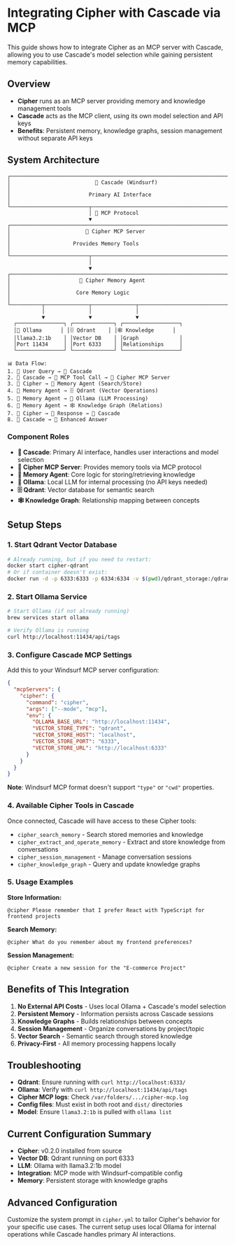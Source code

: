 # Integrating Cipher with Cascade via MCP

This guide shows how to integrate Cipher as an MCP server with Cascade, allowing you to use Cascade's model selection while gaining persistent memory capabilities.

## Overview

- **Cipher** runs as an MCP server providing memory and knowledge management tools
- **Cascade** acts as the MCP client, using its own model selection and API keys
- **Benefits**: Persistent memory, knowledge graphs, session management without separate API keys

## System Architecture

```
┌─────────────────────────────────────────────────────────────────────────────┐
│                           🌊 Cascade (Windsurf)                            │
│                         Primary AI Interface                               │
└─────────────────────────┬───────────────────────────────────────────────────┘
                          │ 📡 MCP Protocol
                          ▼
┌─────────────────────────────────────────────────────────────────────────────┐
│                        🧠 Cipher MCP Server                                │
│                    Provides Memory Tools                                   │
└─────────────────────────┬───────────────────────────────────────────────────┘
                          │
                          ▼
┌─────────────────────────────────────────────────────────────────────────────┐
│                      💾 Cipher Memory Agent                                │
│                     Core Memory Logic                                      │
└──────────┬──────────────┬──────────────┬─────────────────────────────────────┘
           │              │              │
           ▼              ▼              ▼
  ┌───────────────┐ ┌─────────────┐ ┌──────────────────┐
  │🦙 Ollama      │ │🗄️ Qdrant    │ │🕸️ Knowledge      │
  │llama3.2:1b    │ │Vector DB    │ │Graph             │
  │Port 11434     │ │Port 6333    │ │Relationships     │
  └───────────────┘ └─────────────┘ └──────────────────┘

📊 Data Flow:
1. 👤 User Query → 🌊 Cascade
2. 🌊 Cascade → 📡 MCP Tool Call → 🧠 Cipher MCP Server
3. 🧠 Cipher → 💾 Memory Agent (Search/Store)
4. 💾 Memory Agent → 🗄️ Qdrant (Vector Operations)
5. 💾 Memory Agent → 🦙 Ollama (LLM Processing)
6. 💾 Memory Agent → 🕸️ Knowledge Graph (Relations)
7. 🧠 Cipher → 📡 Response → 🌊 Cascade
8. 🌊 Cascade → 👤 Enhanced Answer
```

### Component Roles

- **🌊 Cascade**: Primary AI interface, handles user interactions and model selection
- **🧠 Cipher MCP Server**: Provides memory tools via MCP protocol
- **💾 Memory Agent**: Core logic for storing/retrieving knowledge
- **🦙 Ollama**: Local LLM for internal processing (no API keys needed)
- **🗄️ Qdrant**: Vector database for semantic search
- **🕸️ Knowledge Graph**: Relationship mapping between concepts

## Setup Steps

### 1. Start Qdrant Vector Database
```bash
# Already running, but if you need to restart:
docker start cipher-qdrant
# Or if container doesn't exist:
docker run -d -p 6333:6333 -p 6334:6334 -v $(pwd)/qdrant_storage:/qdrant/storage --name cipher-qdrant qdrant/qdrant
```

### 2. Start Ollama Service

```bash
# Start Ollama (if not already running)
brew services start ollama

# Verify Ollama is running
curl http://localhost:11434/api/tags
```

### 3. Configure Cascade MCP Settings

Add this to your Windsurf MCP server configuration:

```json
{
  "mcpServers": {
    "cipher": {
      "command": "cipher",
      "args": ["--mode", "mcp"],
      "env": {
        "OLLAMA_BASE_URL": "http://localhost:11434",
        "VECTOR_STORE_TYPE": "qdrant",
        "VECTOR_STORE_HOST": "localhost",
        "VECTOR_STORE_PORT": "6333",
        "VECTOR_STORE_URL": "http://localhost:6333"
      }
    }
  }
}
```

**Note**: Windsurf MCP format doesn't support `"type"` or `"cwd"` properties.

### 4. Available Cipher Tools in Cascade

Once connected, Cascade will have access to these Cipher tools:

- `cipher_search_memory` - Search stored memories and knowledge
- `cipher_extract_and_operate_memory` - Extract and store knowledge from conversations
- `cipher_session_management` - Manage conversation sessions
- `cipher_knowledge_graph` - Query and update knowledge graphs

### 5. Usage Examples

**Store Information:**
```text
@cipher Please remember that I prefer React with TypeScript for frontend projects
```

**Search Memory:**
```text
@cipher What do you remember about my frontend preferences?
```

**Session Management:**
```text
@cipher Create a new session for the "E-commerce Project"
```

## Benefits of This Integration

1. **No External API Costs** - Uses local Ollama + Cascade's model selection
2. **Persistent Memory** - Information persists across Cascade sessions
3. **Knowledge Graphs** - Builds relationships between concepts
4. **Session Management** - Organize conversations by project/topic
5. **Vector Search** - Semantic search through stored knowledge
6. **Privacy-First** - All memory processing happens locally

## Troubleshooting

- **Qdrant**: Ensure running with `curl http://localhost:6333/`
- **Ollama**: Verify with `curl http://localhost:11434/api/tags`
- **Cipher MCP logs**: Check `/var/folders/.../cipher-mcp.log`
- **Config files**: Must exist in both root and `dist/` directories
- **Model**: Ensure `llama3.2:1b` is pulled with `ollama list`

## Current Configuration Summary

- **Cipher**: v0.2.0 installed from source
- **Vector DB**: Qdrant running on port 6333
- **LLM**: Ollama with llama3.2:1b model
- **Integration**: MCP mode with Windsurf-compatible config
- **Memory**: Persistent storage with knowledge graphs

## Advanced Configuration

Customize the system prompt in `cipher.yml` to tailor Cipher's behavior for your specific use cases. The current setup uses local Ollama for internal operations while Cascade handles primary AI interactions.
